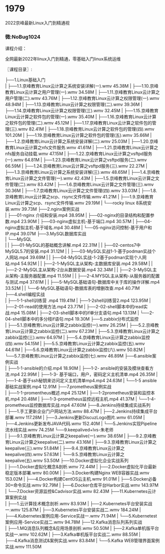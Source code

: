 # 1979
2022京峰最新Linux入门到精通视
### 微:NoBug1024 


课程介绍：

全网最新2022年linux入门到精通，零基础入门linux系统运维



〖课程目录〗:


├──1.Linux基础入门  
|   ├──1.1.京峰教育Linux云计算之系统安装详解(一).wmv  45.38M
|   ├──1.10.京峰教育Linux云计算之用户管理(一).wmv  34.58M
|   ├──1.11.京峰教育Linux云计算之用户管理(二).wmv  43.76M
|   ├──1.12.京峰教育Linux云计算之权限管理(一).wmv  48.94M
|   ├──1.13.京峰教育Linux云计算之权限管理(二).wmv  39.36M
|   ├──1.14.京峰教育Linux云计算之权限管理(三).wmv  32.45M
|   ├──1.15.京峰教育Linux云计算之软件包的管理(一).wmv  35.40M
|   ├──1.16.京峰教育Linux云计算之软件包的管理(二).wmv  45.12M
|   ├──1.17.京峰教育Linux云计算之软件包的管理(三).wmv  82.41M
|   ├──1.18.京峰教育Linux云计算之软件包的管理(四).wmv  101.20M
|   ├──1.19.京峰教育Linux云计算之软件包的管理(五).wmv  35.66M
|   ├──1.2.京峰教育Linux云计算之系统安装详解(二).wmv  25.03M
|   ├──1.20.京峰教育Linux云计算之nfs文件服务.wmv  41.61M
|   ├──1.21.京峰教育Linux云计算之nfs服务自动挂载.wmv  47.15M
|   ├──1.22.京峰教育Linux云计算之vsftpd服务(一).wmv  64.81M
|   ├──1.23.京峰教育Linux云计算之vsftpd服务(二).wmv  66.59M
|   ├──1.24.京峰教育Linux云计算之vsftpd服务(三).wmv  22.27M
|   ├──1.3.京峰教育Linux云计算之系统安装详解(三).wmv  48.65M
|   ├──1.4.京峰教育Linux云计算之文件管理(一).wmv  42.43M
|   ├──1.5.京峰教育Linux云计算之文件管理(二).wmv  83.42M
|   ├──1.6.京峰教育Linux云计算之文件管理(三).wmv  30.36M
|   ├──1.7.京峰教育Linux云计算之文件管理(四).wmv  33.03M
|   ├──1.8.京峰教育Linux云计算之scp、rsync文件传输.wmv  41.21M
|   ├──1.9.京峰教育Linux云计算之scp、rsync文件传输.wmv  29.19M
|   └──rocky linux 8系统安装.wmv  39.73M
├──2.nginx案例实战  
|   ├──01-nginx 介绍和安装.mp4  38.95M
|   ├──02-nginx的目录结构和配置参数.mp4  23.90M
|   ├──03-nginx虚拟主机-基于端口.mp4  30.57M
|   ├──04-nginx虚拟主机-基于域名.mp4  30.48M
|   └──05-nginx访问控制-基于用户和IP.mp4  39.07M
├──3.MySQL数据库实战  
|   └──MySQL  
|   |   ├──01-MySQL的基础概念讲解.mp4  22.31M
|   |   ├──02-centos7中MySQL5.7的安装.mp4  31.12M
|   |   ├──03-MySQL实战1-1-基于podman实战个人网站.mp4  39.69M
|   |   ├──04-MySQL实战-1-2基于podman实现个人网站.mp4  54.92M
|   |   ├──2-1-MySQL主从架构-主数据库安装.mp4  29.58M
|   |   ├──2-2-MySQL主从架构-2台从数据安装.mp4  32.34M
|   |   ├──2-3-MySQL主从架构-主服务器配置.mp4  11.55M
|   |   ├──2-4.MYSQL主从架构-从服务器的配置与测试.mp4  37.61M
|   |   ├──5-MySQL基础语句-数据库中关于库的操作详解.mp4  33.52M
|   |   └──6-MySQL基础语句-数据库表的增删改查.mp4  40.71M
├──4.shell编程实战  
|   ├──1-1-shell训练营 .mp4  119.41M
|   ├──1-2shell训练营2.mp4  123.95M
|   ├──2-01-read的使用方法.mp4  23.77M
|   ├──2-02-shell脚本中的read实战.mp4  15.08M
|   ├──2-03-shell脚本中的if单分支语句.mp4  13.13M
|   └──2-04-shell脚本中的多分枝if语句.mp4  19.30M
├──5.zabbix分布式监控  
|   ├──5.1.京峰教育Linux云计算之zabbix监控(一).wmv  26.25M
|   ├──5.2.京峰教育Linux云计算之zabbix监控(二).wmv  67.23M
|   ├──5.3.京峰教育Linux云计算之zabbix监控(三).wmv  64.97M
|   ├──5.4.京峰教育Linux云计算之zabbix监控(四).wmv  54.15M
|   ├──5.5.京峰教育Linux云计算之zabbix监控(五).wmv  44.61M
|   ├──5.6.京峰教育Linux云计算之zabbix监控(六).wmv  50.82M
|   └──5.7.京峰教育Linux云计算之zabbix监控(七).wmv  46.89M
├──6.ansible案例实战  
|   ├──1-1-ansible的介绍.mp4  18.90M
|   ├──1-2- ansible的安装及模块查看方法.mp4  22.99M
|   ├──1-3- 基于端口，用户，密码定义主机清单.mp4  26.35M
|   ├──1-4-基于ssh秘钥来访问定义主机清单mp4.mp4  24.63M
|   └──1-5 ansible基础实战案例.mp4  12.91M
├──7.prometheus案例实战  
|   ├──1-1-promentheus概述.mp4  25.12M
|   ├──1-2prometheus安装和监控本机.mp4  20.48M
|   ├──1-3-prometheus监控远程主机.mp4  41.37M
|   └──1-4-prometheus监控数据库实战.mp4  47.60M
├──8.Jenkins持续集成实战系列  
|   ├──1.手工更新企业门户网站方法.wmv  88.47M
|   ├──2.Jenkins持续集成平台部署.wmv  117.28M
|   ├──3.Jenkins更新DiscuzLogo图片.wmv  61.05M
|   ├──4.Jenkins更新发布JAVA代码.wmv  152.40M
|   └──5.Jenkins实现Pipeline流水线实战.wmv  74.25M
└──9.keepalived+lvs-朱老师  
|   ├──9.1.京峰教育Linux云计算之keepalive(一).wmv  38.65M
|   ├──9.2.京峰教育Linux云计算之keepalive(二).wmv  43.16M
|   ├──9.3.京峰教育Linux云计算之keepalive(三).wmv  51.84M
|   ├──9.4.京峰教育Linux云计算之keepalive(四).wmv  57.63M
|   └──9.5.京峰教育Linux云计算之keepalive(五).wmv  53.50M
├──10.Docker虚拟化企业实战系列  
|   ├──1.Docker虚拟化概念&剖析.wmv  72.44M
|   ├──2.Docker虚拟化平台最新稳定版本部署.wmv  80.00M
|   ├──3.Docker构建Nginx WEB容器实战.wmv  153.02M
|   ├──4.Docker构建CentOS云主机.wmv  91.01M
|   ├──5.Docker必备30+命令实战.wmv  92.79M
|   ├──6.Docker仓库平台Harbor实战.wmv  143.97M
|   └──7.Docker资源监控&Cadvisor实战.wmv  82.43M
├──11.Kubernetes云计算案例实战  
|   ├──1.云计算技术概念剖析.wmv  83.93M
|   ├──2.Kubernetes平台安装实战一.wmv  125.87M
|   ├──3.Kubernetes平台安装实战二.wmv  184.24M
|   ├──4.Kubernetes案例应用-Service实战一.wmv  71.94M
|   └──5.Kubernetest案例应用-Service实战二.wmv  94.78M
├──12.Kafka消息队列系列实战  
|   ├──1.MQ消息队列概念&应用场景剖析.wmv  50.50M
|   ├──2.Kafka单机版平台实战一.wmv  102.62M
|   ├──3.Kafka单机版平台实战二.wmv  88.55M
|   ├──4.Kafka消息测试&案例实战.wmv  83.84M
|   └──5.Kafka WEB管理界面案例实战.wmv  111.50M
